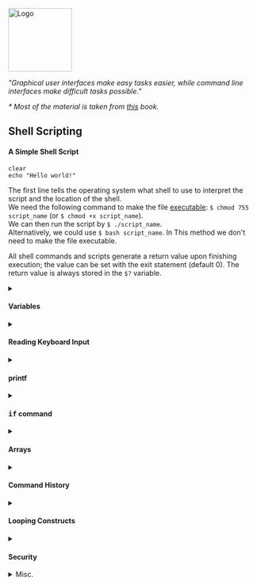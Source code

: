 <!DOCTYPE html>
<html>

<head>
  <title>Shell Scripting</title>
  <link rel="shortcut icon" href="/vvaezian.github.io/Pic/terminal.ico">
  <link rel="stylesheet" href="/vvaezian.github.io/styles.css"/>
  <link href='http://fonts.googleapis.com/css?family=Lato' rel='stylesheet' type='text/css'>
  <script src="https://cdn.rawgit.com/google/code-prettify/master/loader/run_prettify.js"></script>
</head>

<body>
<img src="/vvaezian.github.io/Pic/shell-scripting.png" alt="Logo" height="128">     

<em>"Graphical user interfaces make easy tasks easier, while command line interfaces make difficult tasks possible."</em>  
    
<em>* Most of the material is taken from <a href="https://www.amazon.com/Linux-Shell-Scripting-Bash-Burtch/dp/0672326426">this</a> book.</em>
    

<h2>Shell Scripting</h2>

<h4>A Simple Shell Script</h4>
	
  ``` class="prettyprint">#!/bin/bash
clear
echo "Hello world!"
```  
The first line tells the operating system what shell to use to interpret the script and the location of the shell.  
We need the following command to make the file <a href="http://en.wikipedia.org/wiki/File_system_permissions#Numeric_notation">executable</a>: `$ chmod 755 script_name` (or `$ chmod +x script_name`).  
We can then run the script by `$ ./script_name`.  
Alternatively, we could use `$ bash script_name`. In This method we don't need to make the file executable.  
  
All shell commands and scripts generate a return value upon finishing execution; the value can be set with the exit statement (default 0). The return value is always stored in the `$?` variable.

<details class="details">
	<summary><h4>Variables</h4></summary>

		<ul>
			<li>Variables can be created and assigned text using an equals sign. 
			Surround the text with double quotes (although it is not necessary unless there is space in the name):  
			```$ FILENAME="info.txt"  
			$ printf “%s\n” “$FILENAME”  
			info.txt```  
			<li>The `declare` command, in addition to creation of variable and assigning values, can add attributes to variables as well 
			(using + instead of - turns of the attribute).  
			<samp>declare -r x=5</samp>  
			(`-r` option makes the variable read-only)  
			  
			The <samp>declare</samp> command without any options list all pre-defined variables of system.  
			<li>The results of a command can be assigned to a variable using backquotes.  
			```$ Date=`date`  
			$ printf "%s\n" "$Date"  
			Thu Apr 13 08:02:19 UTC 2017 ```  
			<li>Double quotes do not prevent Bash from interpreting the special characters $, ‘, and \,
			but single quotes leave all characters unchanged.
			<li>Variable names can be enclosed in curly braces to make it clear where the variable’s name begins and ends.  
			<smap>$ TAX_MESSAGE="The tax is ${TAX}%"</samp>
			<li>Shell variables exist in the script or interactive sessions only, where they were
			declared. In order to make shell variables available outside of their place of origin, they have to be declared as exportable with `-x` option.  
			Although Linux has provisions for exporting environment variables, there is no way to assign any attributes to them.  
			The variables shared with a new program are copies of the original. If a script
			declares an exported variable and runs a second script, any changes made to the variable by the second script are invisible to the first.There is no way for a second script to assign a new value to a variable that the first script will see. Unlike other programming languages, exporting shell variables is a one-way street.  
			The only way to return a value to the calling program is to write it to a file (or standard output) and have the calling program read (or assign) the value back into a variable.
			<li>Before a command is executed, Bash searches the command for all dollar signs and inserts the value of variables before the command is carried out. Bash performs this substitution once. `eval` command do this another time:  
			```#!/bin/bash  
				VAR1=25  
				VAR2='$VAR1'  
				VAR3='$VAR2'  
				echo "$VAR3"  
				eval echo "$VAR3"  
				eval eval echo "$VAR3"
			```  
			Output of the script above:  
			```$VAR2  
				$VAR1  
				25```
		</ul>
		<table class="EveryOtherOne">
					<tr>
						<td><samp>$RANDOM</samp>
						<td>Generates a random integer number (0 - 32767)
					</tr>
		</table>
	</div>
</details>


<details class="details">
	<summary><h4>Reading Keyboard Input</h4></summary>

		  ``` class="prettyprint">read -p "Please enter your name: " USER_NAME```  
		With <samp>-p</samp> option we can provide a message before the user input.  
		<samp>read -t 5 FILENAME # wait up to 5 seconds to read a filename </samp>  
		<samp>-n 10 FILENAME # read no more than 10 characters</samp>  
		The <samp>-r</samp> (raw input) option disables the backslash escaping of special characters. 
	</div>
</details>


<details class="details">
	<summary><h4>printf</h4></summary>

		`printf` is very similar to the C standard I/O <samp>printf()</samp> function, but they are not
		identical. In particular, single- and double-quoted strings are treated differently in shell scripts than in C programs.  
		The first parameter is a format string describing how the items being printed will be represented. 
		For example, the special formatting code “%d” represents an integer number, and the code “%f” represents a floating-point number:  
		```$ printf "%d and %f\n" 5 5
		5 and 5.000000```  
	</div>
</details>


<details class="details">
	<summary><h4><samp>if</samp> command</h4></summary>

		```
			if test Condition; then  
			&emsp; Expression1  
			else  
			&emsp; Expression2  
			fi  
		```  
		We can use square brackets instead of <samp>test</samp>:   
		```
			if [ Condition ]; then  
			&emsp; ...  
			fi  
		```  
		We can use carriage return instead of semi-colon <samp>(;)</samp> :  
		```
			if [ Condition ]  
			then  
			&emsp; Expression1  
			else  
			&emsp; Expression2  
			fi  
		```  
		Make richer Conditions by using `-a` <samp>(and)</samp>, `-o` <samp>(or)</samp>, `!` <samp>(not)</samp>.  
		Unlike most programming languages, in BASH the "not" operator doesn't take precedence over "and" and "or". So use parenthesis if needed.  
		```
			if [ \( ! -f "$TMP1" \) -a -f "$TMP2" ]  
		```  
		Alternatively we can use <samp>&&, ||</samp> for 'and', 'or'.  
		```
			if [ \( ! -f "$TMP1" \) ] && [ -f "$TMP2" ]  
		```  
		* `help test` gives useful options.  
		Writing <samp>if</samp> commands in terminal:  
		```if [ condition ]; then &ltrest of code&gt ; fi
		```  
		Alternatively,  
		```$ if [ condition ]; then  
			> &ltrest of code&gt   
			> fi  
		```
	</div>
</details>



<details class="details">
	<summary><h4>Arrays</h4></summary>

		<ul><li>Array is like a variable. So it is created using declare, with `-a` option or just direct assignment:  
		<samp>$ declare -a ARRAY0$</samp>  
		<samp>$ ARRAY1=(0 1 2)</samp>  
		<samp>$ ARRAY2=([3]='cat' [5]='dog' [12]='cow')</samp> #indicating indeces
		<li>Bash arrays differ from arrays in other computer languages in that they are open-ended. Arrays can be any length and are initially filled with empty strings for items.
		<li>Use curly braces to supercede the shell's pathname matching process:  
			<samp>$ echo "${ MYARRAY [2] }"</samp>
		<li>If no index is given, index zero is assumed:  
			<samp>$ echo "$ARRAY1"</samp>  
			2  
			<samp>$ ARRAY1 = "a"</samp>  
			['a', 1, 2]
		<li>Accessing all elements of an array can be done using index `*` or `@`. The difference (for `printf` not `echo`) is that `*` puts an space (actually the first character of IFS variable) in between elements but `@` doesn't:  
		<samp>$ echo "${ARRAY1[*]}"</samp>  
		a 1 2
		<li>Individual array values can be removed with the command. Erasing a value by `unset` assigning the array position an empty string doesn’t destroy it:The empty string is still treated as an array item whenever the items are counted.
		<li>The `read` command can read a list into an array using an `-a` switch. When this switch is used, each item on the line of input is read into a separate array position.
	</div>
</details>


<details class="details">
	<summary><h4>Command History</h4></summary>

		<p>The easiest way to browse the command history is with the Up and Down arrow
		keys. The history can also be searched with an exclamation mark (`!`). This denotes the
		start of a command name to be completed by Bash. Bash executes the most recent command
		that matches. For example,  
		```
			$ !d  
			date  
			Thu Apr 13 08:24:51 UTC 2017  
		```  
		`!!`repeats the last command. A negative number indicates the relative line number. That is, it indicates the number
		of commands to move back in the history to find the one to execute. `!!` is the same as `!-1`.  
		  
		The `!#` repeats the content of the current command line. (Don’t confuse this with `#!`) 
		Use this to run a set of commands twice.  
		  
		`history n` lists the last n commands.
		</p>

		<ul>
		<li>Running `stty` shows the common command keys as well as other information about your session. (has -a option)
		<li> Use `\` for using the next line in long commands
		<li> Two commands separated by a semicolon (`;`), are executed consecutively, one after another. 
		Two commands separated by `&&`, are executed until one of them fails or until all the commands are executed. Similarly for `||`.
		<li> `sleep n` makes a n second delay.
		<li> Using the minus sign (–) with `cd`, you can switch between the current directory and the last directory. 
		(~ and - are features of Bash and only work with Bash and Bash scripts.)
		</ul>
	</div>
</details>

<details class="details">
	<summary><h4>Looping Constructs</h4></summary>

```
for i in list
do
	something
done```
  ``` class="prettyprint">
sum=0
for i in 1 2 3 4
do
	sum=$(($sum+$i))
done
echo "The sum of $i numbers is: $sum"
```  
		```
			while condition is true  
			do  
				&emsp; something  
			done
		```  
		```
			until condition is false  
			do  
			    &emsp; something  
			done
		```  
	</div>
</details>



<details class="details">
	<summary><h4>Security</h4></summary>

        Create random and unpredictable filenames for temporary storage with the `mktemp` utility:  
        ```
        	TEMP=$(mktemp /tmp/tempfile.XXXXXXXX)  # To create a temporary file  
			TEMPDIR=$(mktemp -d /tmp/tempdir.XXXXXXXX)  # To create a temporary directory
		```  
		The <samp>XXXXXXXX</samp> is replaced with random characters by the <samp>mktemp</samp> utility.
	</div>
</details>



<details class="details">
	<summary>Misc.</summary>

		<details class="details">
			<summary><h4>Debugging</h4></summary>

				We can run a script in debug mode by `bash –x ./script_file`.  
				Inside a sccript we can do it by  
				```
					set -x    # turns on debugging  
					...  
					set +x    # turns off debugging  
				```
			</div>
		</details>	
		<details class="details">
			<summary><h4>Quick Refference Table</h4></summary>

				<table class="EveryOtherOne">
					<tr>
						<td><samp>${#str}</samp>
						<td>Length of the string <samp>str</samp>
					</tr>
					<tr> 
						<td> <samp>${str:i:j}</samp>
						<td> String Slicing. i: start, j: length
					</tr>
					<tr> 
						<td> <samp>${str#*i}</samp>
						<td> String Slicing. The part of <samp>str</samp> after character i.
					</tr>
					<tr> 
						<td> <samp>$n</samp>
						<td> Referring to the nth argument that is given alongside the command
					</tr>
				</table>
			</div>
		</details>
	</div>
</details>
</body>
</html>
